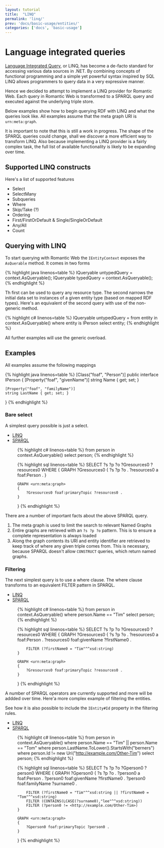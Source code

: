 ```yaml
---
layout: tutorial
title:  "LINQ"
permalink: 'linq/'
prev: 'docs/basic-usage/entities/'
categories: ['docs', 'basic-usage']
---
```


# Language integrated queries

[Language Integrated Query][linq], or LINQ, has become a de-facto standard for accessing various data sources in .NET.
By combining concepts of functional programming and a simple yet powerful syntax inspired by SQL LINQ allows programmers
to query data in a very expressive manner.

Hence we decided to attempt to implement a LINQ provider for Romantic Web. Each query in Romantic Web is transformed to
a SPARQL query and executed against the underlying triple store.

Below examples show how to begin querying RDF with LINQ and what the queries look like. All examples assume that the
meta graph URI is `urn:meta:graph`.

It is important to note that this is still a work in progress. The shape of the SPARQL queries could change, shall we
discover a more efficient way to transform LINQ. Also because implementing a LINQ provider is a fairly complex task,
the full list of available functionality is likely to be expanding over time.

## Supported LINQ constructs

Here's a list of supported features

* Select
* SelectMany
* Subqueries
* Where
* Skip/Take (?)
* Ordering
* First/FirstOrDefault & Single/SingleOrDefault
* Any/All
* Count

## Querying with LINQ

To start querying with Romantic Web the `IEntityContext` exposes the `AsQuerable` method. It comes in two forms

{% highlight java linenos=table %}
IQueryable<IEntity> untypedQuery = context.AsQueryable();
IQueryable<IPerson> typedQuery = context.AsQueryable<IPerson>();
{% endhighlight %}

Th first can be used to query any resource type. The second narrows the initial data set to instances of a given entity
type (based on mapped RDF types). Here's an equivalent of the second query with use of the non-generic method.

{% highlight c# linenos=table %}
IQueryable<IEntity> untypedQuery = from entity in context.AsQueryable()
                                   where entity is IPerson
                                   select entity;
{% endhighlight %}

All further examples will use the generic overload.

## Examples

All examples assume the following mappings

{% highlight java linenos=table %}
[Class("foaf", "Person")]
public interface IPerson
{
    [Property("foaf", "givenName")]
    string Name { get; set; }

    [Property("foaf", "familyName")]
    string LastName { get; set; }
}
{% endhighlight %}

### Bare select

A simplest query possible is just a select.

<ul class="nav nav-tabs" role="tablist" id="mytab">
  <li class="active"><a href="#select-linq" role="tab" data-toggle="tab">LINQ</a></li>
  <li><a href="#select-sparql" role="tab" data-toggle="tab">SPARQL</a></li>
</ul>

<dd class="tab-content">
  <div class="tab-pane fade in active" id="select-linq">

{% highlight c# linenos=table %}
from person in context.AsQueryable<IPerson>()
select person;
{% endhighlight %}

  </div>
  <div class="tab-pane fade" id="select-sparql">

{% highlight sql linenos=table %}
SELECT ?s ?p ?o ?Gresources0 ?resources0
WHERE
{
    GRAPH ?Gresources0
    {
        ?s ?p ?o .
        ?resources0 a foaf:Person .
    }

    GRAPH <urn:meta:graph>
    {
        ?Gresources0 foaf:primaryTopic ?resources0 .
    }
}
{% endhighlight %}

  </div>
</dd>

There are a number of important facts about the above SPARQL query.

1. The meta graph is used to limit the search to relevant Named Graphs
2. Entire graphs are retrieved with an `?s ?p ?o` pattern. This is to ensure a complete representation is always loaded
3. Along the graph contents its URI and entity identifier are retrieved to keep track of where any given triple
comes from. This is necessary, because SPARQL doesn't allow `CONSTRUCT` queries, which return named graphs.

### Filtering

The next simplest query is to use a where clause. The where clause transforms to an equivalent FILTER pattern in SPARQL.

<ul class="nav nav-tabs" role="tablist" id="mytab">
  <li class="active"><a href="#where-linq" role="tab" data-toggle="tab">LINQ</a></li>
  <li><a href="#where-sparql" role="tab" data-toggle="tab">SPARQL</a></li>
</ul>

<dd class="tab-content">
  <div class="tab-pane fade in active" id="where-linq">

{% highlight c# linenos=table %}
from person in context.AsQueryable<IPerson>()
where person.Name == "Tim"
select person;
{% endhighlight %}

  </div>
  <div class="tab-pane fade" id="where-sparql">

{% highlight sql linenos=table %}
SELECT ?s ?p ?o ?Gresources0 ?resources0
WHERE
{
    GRAPH ?Gresources0
    {
        ?s ?p ?o .
        ?resources0 a foaf:Person .
        ?resources0 foaf:givenName ?firstName0 .

        FILTER (?firstName0 = "Tim"^^xsd:string)
    }

    GRAPH <urn:meta:graph>
    {
        ?Gresources0 foaf:primaryTopic ?resources0 .
    }
}
{% endhighlight %}

  </div>
</dd>

A number of SPARQL operators are currently supported and more will be addded over time. Here'a more complex example of
filtering the entities.

See how it is also possible to include the `IEntity#Id` property in the filtering rules.

<ul class="nav nav-tabs" role="tablist" id="mytab">
  <li class="active"><a href="#complex-where-linq" role="tab" data-toggle="tab">LINQ</a></li>
  <li><a href="#complex-where-sparql" role="tab" data-toggle="tab">SPARQL</a></li>
</ul>

<dd class="tab-content">
  <div class="tab-pane fade in active" id="complex-where-linq">

{% highlight c# linenos=table %}
from person in context.AsQueryable<IPerson>()
where person.Name == "Tim" || person.Name == "Tom"
where person.LastName.ToLower().StartsWith("berners")
where person.Id != new Uri("http://example.com/Other-Tim")
select person;
{% endhighlight %}

  </div>
  <div class="tab-pane fade" id="complex-where-sparql">

{% highlight sql linenos=table %}
SELECT ?s ?p ?o ?Gperson0 ?person0 
WHERE 
{ 
    GRAPH ?Gperson0 
    { 
        ?s ?p ?o . 
        ?person0 a foaf:Person . 
        ?person0 foaf:givenName ?firstName0 .
        ?person0 foaf:familyName ?surname0 .

        FILTER (?firstName0 = "Tim"^^xsd:string || ?firstName0 = "Tom"^^xsd:string)
        FILTER (CONTAINS(LCASE(?surname0),"lee"^^xsd:string))
        FILTER (?person0 != <http://example.com/Other-Tim>)
    }

    GRAPH <urn:meta:graph>
    {
        ?Gperson0 foaf:primaryTopic ?person0 .
    }
}
{% endhighlight %}

  </div>
</dd>

[linq]: http://en.wikipedia.org/wiki/Language_Integrated_Query